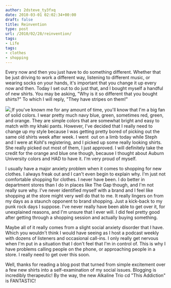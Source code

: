 ```yaml
---
author: 2dsteve_ty3fxq
date: 2010-03-01 02:02:34+00:00
draft: false
title: Reinvention
type: post
url: /2010/02/28/reinvention/
tags:
- Life
tags:
- clothes
- shopping
---
```


Every now and then you just have to do something different. Whether that be just driving to work a different way, listening to different music, or wearing socks on your hands, it's important that you change it up every now and then. Today I set out to do just that, and I bought myself a handful of new shirts. You may be asking, "Why is it so different that you bought shirts?" To which I will reply, "They have stripes on them!"

[![](http://www.bitsandbinary.com/wp-content/uploads/2010/02/P1010394-150x150.jpg)
](http://www.bitsandbinary.com/wp-content/uploads/2010/02/P1010394.jpg)If you've known me for any amount of time, you'll know that I'm a big fan of solid colors. I wear pretty much navy blue, green, sometimes red, green, and orange. They are simple colors that are somewhat bright and easy to match with my khaki pants. However, I've decided that I really need to change up my style because I was getting pretty bored of picking out the same old shirts week after week. I went  out on a limb today while Steph and I were at Kohl's registering, and I picked up some really looking shirts. She really picked out most of them, I just approved. I will definitely take the credit for the orange and blue one though, because I thought about Auburn University colors and HAD to have it. I'm very proud of myself.

I usually have a major anxiety problem when it comes to shopping for new clothes. I always freak out and I can't even begin to explain why. I'm just not comfortable shopping for clothes. I never have been. I do better in department stores than I do in places like The Gap though, and I'm not really sure why. I've never identified myself with a brand and I feel like shopping at the store might very well do that to me. It really lingers on from my days as a staunch opponent to brand shopping. Just a kick-back to my punk rock days I suppose. I've never really have been able to get over it, for unexplained reasons, and I'm unsure that I ever will. I did feel pretty good after getting through a shopping session and actually buying something.

Maybe all of it really comes from a slight social anxiety disorder that I have. Which you wouldn't think I would have seeing as I host a podcast weekly with dozens of listeners and occasional call-ins. I only really get nervous when I'm put in a situation that I don't feel that I'm in control of. This is why I have problems calling people on the phone, or approaching people in a store. I really need to get over this soon.

Well, thanks for reading a blog post that turned from simple excitement over a few new shirts into a self-examination of my social issues. Blogging is incredibly therapeutic! By the way, the new Alkaline Trio cd "This Addiction" is FANTASTIC!
